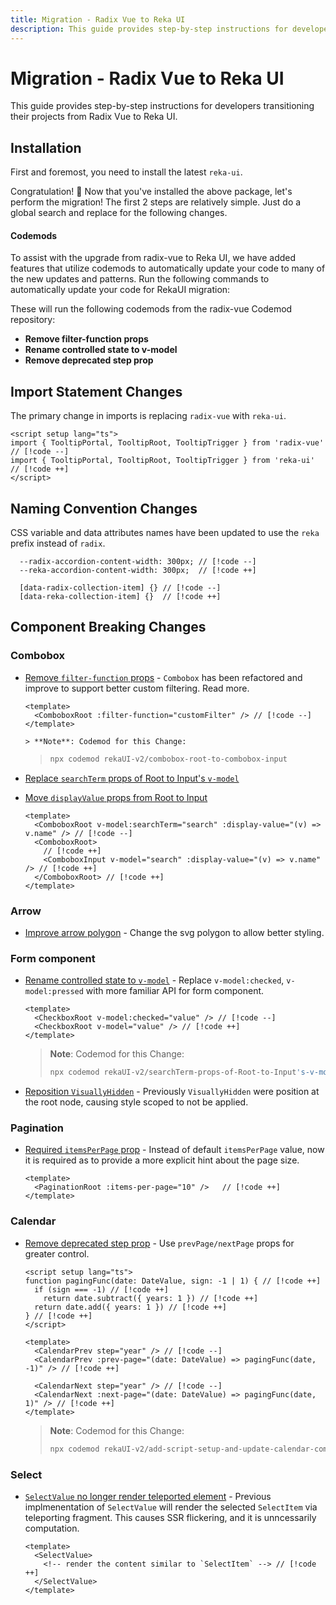 ```yaml
---
title: Migration - Radix Vue to Reka UI
description: This guide provides step-by-step instructions for developers transitioning their projects from Radix Vue to Reka UI.
---
```


# Migration - Radix Vue to Reka UI

<Description>
This guide provides step-by-step instructions for developers transitioning their projects from Radix Vue to Reka UI.
</Description>

## Installation

First and foremost, you need to install the latest `reka-ui`.

<InstallationTabs value="reka-ui" />

Congratulation! 🎉 Now that you've installed the above package, let's perform the migration! The first 2 steps are relatively simple. Just do a global search and replace for the following changes.

#### Codemods

To assist with the upgrade from radix-vue to Reka UI, we have added features that utilize codemods to automatically update your code to many of the new updates and patterns. Run the following commands to automatically update your code for RekaUI migration:


These will run the following codemods from the radix-vue Codemod repository:

- **Remove filter-function props**
- **Rename controlled state to v-model**
- **Remove deprecated step prop**

## Import Statement Changes

The primary change in imports is replacing `radix-vue` with `reka-ui`.

```vue
<script setup lang="ts">
import { TooltipPortal, TooltipRoot, TooltipTrigger } from 'radix-vue' // [!code --]
import { TooltipPortal, TooltipRoot, TooltipTrigger } from 'reka-ui' // [!code ++]
</script>
```

## Naming Convention Changes

CSS variable and data attributes names have been updated to use the `reka` prefix instead of `radix`.

```
  --radix-accordion-content-width: 300px; // [!code --]
  --reka-accordion-content-width: 300px;  // [!code ++]

  [data-radix-collection-item] {} // [!code --]
  [data-reka-collection-item] {}  // [!code ++]
```

## Component Breaking Changes

### Combobox

- [Remove `filter-function` props](https://github.com/radix-vue/radix-vue/commit/ee8a3f2366a5c27c2bf1cc0a1ecbb0fea559a9f7) - `Combobox` has been refactored and improve to support better custom filtering. Read more.

  ```vue
  <template>
    <ComboboxRoot :filter-function="customFilter" /> // [!code --]
  </template>
  ```

      > **Note**: Codemod for this Change:
  >
  > ```bash
  > npx codemod rekaUI-v2/combobox-root-to-combobox-input
  > ```

- [Replace `searchTerm` props of Root to Input's `v-model`](https://github.com/radix-vue/radix-vue/commit/e1bab6598c3533dfbf6a86ad26b471ab826df069#diff-833593a5ce28a8c3fabc7d77462b116405e25df2b93bcab449798b5799e73474)
- [Move `displayValue` props from Root to Input](https://github.com/radix-vue/radix-vue/commit/e1bab6598c3533dfbf6a86ad26b471ab826df069#diff-833593a5ce28a8c3fabc7d77462b116405e25df2b93bcab449798b5799e73474)

  ```vue
  <template>
    <ComboboxRoot v-model:searchTerm="search" :display-value="(v) => v.name" /> // [!code --]
    <ComboboxRoot>
      // [!code ++]
      <ComboboxInput v-model="search" :display-value="(v) => v.name" /> // [!code ++]
    </ComboboxRoot> // [!code ++]
  </template>
  ```

### Arrow

- [Improve arrow polygon](https://github.com/radix-vue/radix-vue/commit/ac8f3c34760f4c9c0f952ecd027b32951b9c416c) - Change the svg polygon to allow better styling.

### Form component

- [Rename controlled state to `v-model`](https://github.com/radix-vue/radix-vue/commit/87aa5ba6016fa7a98f02ea43062212906b2633a0) - Replace `v-model:checked`, `v-model:pressed` with more familiar API for form component.

  ```vue
  <template>
    <CheckboxRoot v-model:checked="value" /> // [!code --]
    <CheckboxRoot v-model="value" /> // [!code ++]
  </template>
  ```

    > **Note**: Codemod for this Change:
  >
  > ```bash
  > npx codemod rekaUI-v2/searchTerm-props-of-Root-to-Input's-v-model
  > ```

- [Reposition `VisuallyHidden`](https://github.com/radix-vue/radix-vue/commit/107389a9c230d2c94232887b9cbe2710222564aa) - Previously `VisuallyHidden` were position at the root node, causing style scoped to not be applied.

### Pagination

- [Required `itemsPerPage` prop](https://github.com/radix-vue/radix-vue/commit/37bba0c26a3cbe7e7e3e4ac36770be3ef5224f0c) - Instead of default `itemsPerPage` value, now it is required as to provide a more explicit hint about the page size.

  ```vue
  <template>
    <PaginationRoot :items-per-page="10" />   // [!code ++]
  </template>
  ```

### Calendar

- [Remove deprecated step prop](https://github.com/radix-vue/radix-vue/commit/ec146dd8fa0f95f64baf0b29c3424ee31cfb9666) - Use `prevPage/nextPage` props for greater control.

  ```vue
  <script setup lang="ts">
  function pagingFunc(date: DateValue, sign: -1 | 1) { // [!code ++]
    if (sign === -1) // [!code ++]
      return date.subtract({ years: 1 }) // [!code ++]
    return date.add({ years: 1 }) // [!code ++]
  } // [!code ++]
  </script>

  <template>
    <CalendarPrev step="year" /> // [!code --]
    <CalendarPrev :prev-page="(date: DateValue) => pagingFunc(date, -1)" /> // [!code ++]

    <CalendarNext step="year" /> // [!code --]
    <CalendarNext :next-page="(date: DateValue) => pagingFunc(date, 1)" /> // [!code ++]
  </template>
  ```

   > **Note**: Codemod for this Change:
  >
  > ```bash
  > npx codemod rekaUI-v2/add-script-setup-and-update-calendar-components
  > ```

### Select

- [`SelectValue` no longer render teleported element](https://github.com/radix-vue/radix-vue/commit/6a623484d610cc3b7c1a23a77c253c8e95cef518) - Previous implmenentation of `SelectValue` will render the selected `SelectItem` via teleporting fragment. This causes SSR flickering, and it is unncessarily computation.

  ```vue
  <template>
    <SelectValue>
      <!-- render the content similar to `SelectItem` --> // [!code ++]
    </SelectValue>
  </template>
  ```
